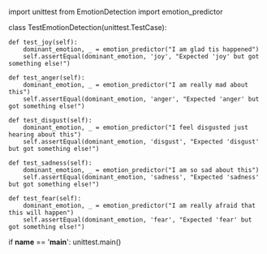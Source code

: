 import unittest
from EmotionDetection import emotion_predictor

class TestEmotionDetection(unittest.TestCase):

    def test_joy(self):
        dominant_emotion, _ = emotion_predictor("I am glad tis happened")
        self.assertEqual(dominant_emotion, 'joy', "Expected 'joy' but got something else!")

    def test_anger(self):
        dominant_emotion, _ = emotion_predictor("I am really mad about this")
        self.assertEqual(dominant_emotion, 'anger', "Expected 'anger' but got something else!")

    def test_disgust(self):
        dominant_emotion, _ = emotion_predictor("I feel disgusted just hearing about this")
        self.assertEqual(dominant_emotion, 'disgust', "Expected 'disgust' but got something else!")

    def test_sadness(self):
        dominant_emotion, _ = emotion_predictor("I am so sad about this")
        self.assertEqual(dominant_emotion, 'sadness', "Expected 'sadness' but got something else!")

    def test_fear(self):
        dominant_emotion, _ = emotion_predictor("I am really afraid that this will happen")
        self.assertEqual(dominant_emotion, 'fear', "Expected 'fear' but got something else!")

if __name__ == '__main__':
    unittest.main()
